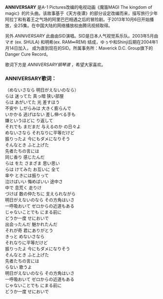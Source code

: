

**ANNIVERSARY** 是A-1 Pictures改编的电视动画《魔笛MAGI The kingdom of
magic》的片头曲。该故事基于《天方夜谭》的部分设定改编而来，描写旅行少年阿拉丁和有着王之气场的阿里巴巴相遇之后的冒险剧。于2013年10月6日开始播放，全25集。在中国大陆的网络播放权由腾讯视频取得。

另外 _ANNIVERSARY_ 此曲由SID演唱。SID是日本人气视觉系乐队。2003年5月由マオ (ex. SHULA) 和明希(ex.
RAM∞REM) 结成，ゆぅや和Shinji后期在2004年1月14日加入， 成为直到现在的SID。所属事务所：Maverick D.C.
Group旗下的Danger Cure Record。

歌词下方是 _ANNIVERSARY钢琴谱_ ，希望大家喜欢。

### ANNIVERSARY歌词：

（めないさなら 明日がえないのなら）  
らは 迷ってた 真っ暗 狭い部屋  
らは あがいてた 光 差すほう  
不安や しがらみは 大きく膨らんで  
いかかる 逃げはない 差し伸べる手も  
嫌というほどに り返して  
それでも まだまだ 与えるのか の日々よ  
めないさなら それなりに平等だけど  
振りったよ 今にもダメになりそう  
そんなとき ふと上げた  
先者たちの言には  
同じ香り 感じたんだ  
らは をた さまざま 思い思い  
らは けてみた お互いに 全て  
率や ときには振りって  
泣けばいい 悔めばいい 途中さ  
中で 息荒く 走りけ  
づけば 数の仲たちに 支えられながら  
明日がえないのなら その方角はいさ  
一呼吸おいて ゼロからの近道もある  
じゃないことでも にまる前に  
どうか一度 せにおいで  
出会ったんだ 魅かれたんだ  
それが奇 君にありがとう  
きっと めないさなら  
それなりに平等だけど  
振りったよ 今にもダメになりそう  
そんなとき ふと上げた  
先者たちの言には  
らない 歌うよ  
明日がえないのなら その方角はいさ  
一呼吸おいて ゼロからの近道もある  
じゃないことでも にまる前に  
どうか一度 せにおいで

